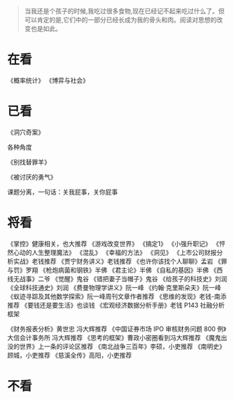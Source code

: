 > 当我还是个孩子的时候,我吃过很多食物,现在已经记不起来吃过什么了。但可以肯定的是,它们中的一部分已经长成为我的骨头和肉。阅读对思想的改变也是如此。

# 在看

《概率统计》
《博弈与社会》

# 已看


《洞穴奇案》

各种角度

《别找替罪羊》



《被讨厌的勇气》

课题分离，一句话：关我屁事，关你屁事

# 将看


《掌控》健康相关，也大推荐
《游戏改变世界》
《搞定1》
《小强升职记》
《怦然心动的人生整理魔法》
《混乱》
《幸福的方法》
《洞见》
《上市公司财报分析实战》老钱推荐
《贾宁财务讲义》老钱推荐
《也许你该找个人聊聊》孟岩
《罪与罚》罗翔
《枪炮病菌和钢铁》半佛
《君主论》半佛
《自私的基因》半佛
《西线无战事》二爷
《觉醒》鬼谷
《错把妻子当帽子》鬼谷
《给孩子的科技史》刘润
《全球科技通史》刘润
《费曼物理学讲义》阮一峰
《约翰·克里斯朵夫》阮一峰
《蚁迹寻踪及其他数学探索》阮一峰周刊文章作者推荐
《思维的发现》老钱-南添推荐
《要钱还是要生活》也谈钱
《宏观经济数据分析手册》老钱 P143 社融分析框架

《财务报表分析》黄世忠 冯大辉推荐
《中国证券市场 IPO 审核财务问题 800 例》大信会计事务所 冯大辉推荐
《思考的框架》曹政小密圈看到冯大辉推荐
《魔鬼出没的世界》上一条的评论区推荐
《南北战争三百年》李硕，小吏推荐
《南明史》顾城，小吏推荐
《慈溪全传》高阳，小吏推荐

# 不看
